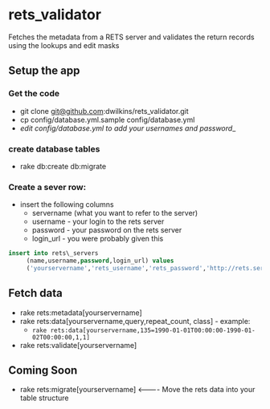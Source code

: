 rets_validator
==============

Fetches the metadata from a RETS server and validates the return records using the
lookups and edit masks

## Setup the app
### Get the code
* git clone git@github.com:dwilkins/rets_validator.git
* cp config/database.yml.sample config/database.yml
* _edit config/database.yml to add your usernames and password__

### create database tables
* rake db:create db:migrate

### Create a sever row:
* insert the following columns
  * servername (what you want to refer to the server)
  * username - your login to the rets server
  * password - your password on the rets server
  * login_url - you were probably given this

```SQL
insert into rets\_servers
     (name,username,password,login_url) values
     ('yourservername','rets_username','rets_password','http://rets.server.example.com/rets/login');
```
## Fetch data

* rake rets:metadata[yourservername]
* rake rets:data[yourservername,query,repeat_count, class] - example:
  * `rake rets:data[yourservername,135=1990-01-01T00:00:00-1990-01-02T00:00:00,1,1]`
* rake rets:validate[yourservername]


## Coming Soon

* rake rets:migrate[yourservername] <---- Move the rets data into your table structure
